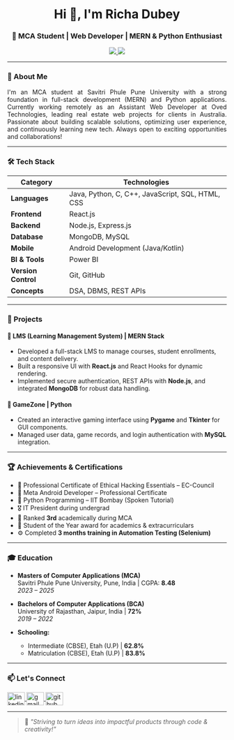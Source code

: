 <h1 align="center">Hi 👋, I'm Richa Dubey</h1>

<h3 align="center">
  🚀 MCA Student | Web Developer | MERN & Python Enthusiast
</h3>

<p align="center">
  <a href="https://www.linkedin.com/in/richadubey26/" target="_blank">
    <img src="https://img.shields.io/badge/LinkedIn-Richa%20Dubey-blue?logo=linkedin" />
  </a>
  <a href="https://github.com/inizio-ri" target="_blank">
    <img src="https://img.shields.io/badge/GitHub-inizio--ri-black?logo=github" />
  </a>
</p>

---

### 📘 About Me

<p align="justify">
I'm an MCA student at Savitri Phule Pune University with a strong foundation in full-stack development 
(MERN) and Python applications. Currently working remotely as an Assistant Web Developer at Oved Technologies, 
leading real estate web projects for clients in Australia. Passionate about building scalable solutions, 
optimizing user experience, and continuously learning new tech. Always open to exciting opportunities 
and collaborations!
</p>

---

### 🛠️ Tech Stack

| Category             | Technologies |
|----------------------|--------------|
| **Languages**         | Java, Python, C, C++, JavaScript, SQL, HTML, CSS |
| **Frontend**          | React.js |
| **Backend**           | Node.js, Express.js |
| **Database**          | MongoDB, MySQL |
| **Mobile**            | Android Development (Java/Kotlin) |
| **BI & Tools**        | Power BI |
| **Version Control**   | Git, GitHub |
| **Concepts**          | DSA, DBMS, REST APIs |

---

### 💼 Projects

#### 🔹 LMS (Learning Management System) | MERN Stack
- Developed a full-stack LMS to manage courses, student enrollments, and content delivery.
- Built a responsive UI with **React.js** and React Hooks for dynamic rendering.
- Implemented secure authentication, REST APIs with **Node.js**, and integrated **MongoDB** for robust data handling.

#### 🔹 GameZone | Python
- Created an interactive gaming interface using **Pygame** and **Tkinter** for GUI components.
- Managed user data, game records, and login authentication with **MySQL** integration.

---

### 🏆 Achievements & Certifications

- 📜 Professional Certificate of Ethical Hacking Essentials – EC-Council
- 📱 Meta Android Developer – Professional Certificate
- 🐍 Python Programming – IIT Bombay (Spoken Tutorial)
- 🎖 IT President during undergrad
- 🥉 Ranked **3rd** academically during MCA
- 🏅 Student of the Year award for academics & extracurriculars
- ⚙️ Completed **3 months training in Automation Testing (Selenium)**

---

### 🎓 Education

- **Masters of Computer Applications (MCA)**  
  Savitri Phule Pune University, Pune, India | CGPA: **8.48**  
  *2023 – 2025*

- **Bachelors of Computer Applications (BCA)**  
  University of Rajasthan, Jaipur, India | **72%**  
  *2019 – 2022*

- **Schooling:**  
  - Intermediate (CBSE), Etah (U.P) | **62.8%**
  - Matriculation (CBSE), Etah (U.P) | **83.8%**

---

### 📫 Let's Connect

<p align="left">
  <a href="https://www.linkedin.com/in/richadubey26/" target="blank">
    <img align="center" src="https://raw.githubusercontent.com/rahuldkjain/github-profile-readme-generator/master/src/images/icons/Social/linked-in-alt.svg" alt="linkedin" height="30" width="40" />
  </a>
  <a href="mailto:dubeyyricha@gmail.com" target="blank">
    <img align="center" src="https://img.icons8.com/color/48/000000/gmail--v1.png" alt="gmail" height="30" width="40" />
  </a>
  <a href="https://github.com/inizio-ri" target="blank">
    <img align="center" src="https://raw.githubusercontent.com/rahuldkjain/github-profile-readme-generator/master/src/images/icons/Social/github.svg" alt="github" height="30" width="40" />
  </a>
</p>

---

> 🚀 *"Striving to turn ideas into impactful products through code & creativity!"*
